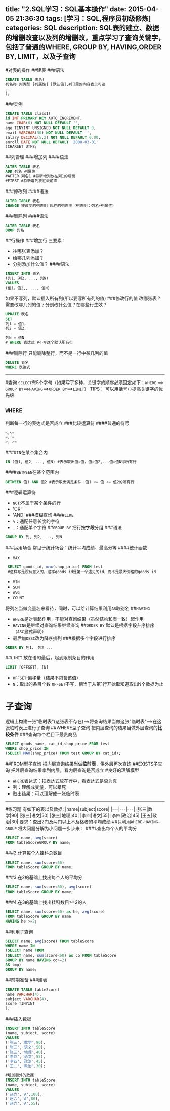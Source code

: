 title: "2.SQL学习：SQL基本操作"
date: 2015-04-05 21:36:30
tags: [学习：SQL,程序员初级修炼]
categories: SQL
description: SQL表的建立、数据的增删改查以及列的增删改，重点学习了查询关键字，包括了普通的WHERE, GROUP BY,  HAVING,ORDER BY, LIMIT，以及子查询
---
#对表的操作
##建表
###语法
```sql
CREATE TABLE 表名(
列名称 列类型 [列属性] [默认值],#[]里的内容表示可选
...
);
```
###实例
```sql
CREATE TABLE class1(
id INT PRIMARY KEY AUTO_INCREMENT,
name CHAR(6) NOT NULL DEFAULT '',
age TINYINT UNSIGNED NOT NULL DEFAULT 0,
email VARCHAR(30) NOT NULL DEFAULT '',
salary DECIMAL(5,2) NOT NULL DEFAULT 0.00,
enroll DATE NOT NULL DEFAULT '2000-03-01'
)CHARSET UTF8;
```
##列管理
###增加列
####语法
```sql
ALTER TABLE 表名
ADD 列名 列属性
#AFTER 列名1 #将新增列放在列1的后面
#FIRST #将新增列放在最前面
```
###修改列
####语法
```sql
ALTER TABLE 表名
CHANGE 被改变的列声明 现在的列声明（列声明：列名+列属性）
```
###删除列
####语法
```sql
ALTER TABLE 表名
DROP 列名
```
##行操作
###增加行
三要素：
- 往哪张表添加？
- 给哪几列添加？
- 分别添加什么值？
####语法
```sql
INSERT INTO 表名
(列1, 列2, ..., 列N)
VALUES
(值1，值2,, ..., 值N)
```
如果不写列，默认插入所有列(所以要写所有列的值)
###修改行的值
改哪张表？需要改哪几列的值？分别改什么值？在哪些行生效？
```sql
UPDATE 表名
SET
列1 = 值1，
列2 = 值2，
...
列N = 值N
# WHERE 表达式 #不写这个默认所有行
```
###删除行
只能删除整行，而不是一行中某几列的值
```sql
DELETE 表名
WHERE 表达式
```
***
#查询
`SELECT`有5个字句（如果写了多种，关键字的顺序必须固定如下：`WHERE` ==> `GROUP BY`==>`HAVING`==>`ORDER BY`==>`LIMIT`）
TIPS：
可以用括号`()`提高关键字的优先级
## `WHERE`
判断每一行的表达式是否成立
###比较运算符
####普通的符号
```sql
<,<=
=,!=
>, >=
```
####`IN`在某个集合内
```sql
IN (值1, 值2, ..., 值N) #表示取出值=值，值=值2,...值=值N得所有行
```
####`BETWEEN`在某个范围内
```sql
BETWEEN 值1 AND 值2 #表示取出满足条件：值1 <= 值 <= 值2的所有行
```
###逻辑运算符
- `NOT`:不属于某个条件的行
- 'OR'
- 'AND'
###模糊查询
####`LIKE`
- `%`：通配任意长度的字符
- `_`：通配单个字符
##`GROUP BY`
把行按**字段**分组
###语法
```sql
GROUP BY 列, 列2, ..., 列N
```
###运用场合
常见于统计场合：统计平均成绩、最高分等
####统计函数
- `MAX`
```sql
 SELECT goods_id, max(shop_price) FROM test
 #这样写是没有意义的，这样goods_id是第一个遇见的id，而不是最大价格的goods_id
```
- `MIN`
- `SUM`
- `AVG`
- `COUNT`

将列名当做变量名来看待，同时，可以给计算结果利用`AS`取别名
##`HAVING`
- `WHERE`是对表起作用，不能对查询结果（虽然结构和表一致）起作用
- `HAVING`是继续对查询结果继续查询
##`ORDER BY`
默认是根据字段升序排序（`ASC`显式声明）
- 最后加`DESC`改为降序排列
###根据多个字段进行排序
```sql
ORDER BY 列1， 列2 ...
```
##`LIMIT`
放在语句最后，起到限制条目的作用
```sql
LIMIT [OFFSET], [N]
```
- `OFFSET`:偏移量（结果不包含该值）
- `N`：取出的条目个数
`OFFSET`不写，相当于从第1行开始取知道取出N个数据为止
# 子查询
逻辑上构建一张"临时表"(这张表不存在)==>将查询结果当做这张"临时表"==>在这张临时表上进行子查询
##WHERE型子查询 
 把内层查询的结果当做外层查询的**比较条件**
###查询每个栏目下最贵商品
```sql
SELECT goods_name, cat_id,shop_price FROM test 
WHERE shop_price IN 
(SELECT MAX(shop_price) FROM test GROUP BY cat_id);
```
##FROM型子查询
把内层查询结果当做**临时表**，供外层再次查询
##EXISTS子查询
把外层查询结果拿到内层，看内层查询是否成立
#良好的理解模型
- `WHERE`表达式：把表达式放在行中，看表达式是否为真
- 列：理解成变量，可以晕死
- 取出结果：可以理解成一张临时表
***
#练习题
有如下的表以及数据:
|name|subject|score|
|---|---|---|
|张三|数学|90|
|张三|语文|50|
|张三|地理|40|
|李四|语文|55|
|李四|政治|45|
|王五|政治|30|
要求：查出2门及两门以上不及格者的平均成绩
##只利用`WHERE-HAVING-GROUP`
将大问题分解为小问题一步步来：
###1.查出每个人的平均分
```sql
SELECT name, avg(score)
FROM tableScoreGROUP BY name;
```
###2.计算每个人挂科总数目
```sql
SELECT name, sum(score<60)
FROM tableScore GROUP BY name;
```
###3.在2的基础上找出每个人的平均分
```sql
SELECT name, sum(score<60), avg(score)
FROM tableScore GROUP BY name;
```
###4.在3的基础上找出挂科数目>=2的人
```sql
SELECT name, sum(score<60) as he, avg(score)
FROM tableScore GROUP BY name 
HAVING he >=2;
```
##利用子查询
```sql
SELECT name, avg(score) FROM tableScore
WHERE name IN
(SELECT name FROM
(SELECT name, sum(score<60) as co FROM tableScore 
GROUP BY name HAVING co>=2) 
AS tmp) 
GROUP BY name;
```
##前期准备
###建表
```sql
CREATE TABLE tableScore(
name VARCHAR(4),
subject VARCHAR(4),
score TINYINT
);
```
###插入数据
```sql
INSERT INTO tableScore
(name, subject, score)
VALUES
('张三','数学',90),
('张三','语文',50),
('张三','地理',40),
('李四','语文',55),
('李四','政治',45),
('王二','政治',30);

#增加额外的数据
INSERT INTO tableScore
(name, subject, score)
VALUES
('赵六','A',100),
('赵六','A',80),
('赵六','A',55);
```